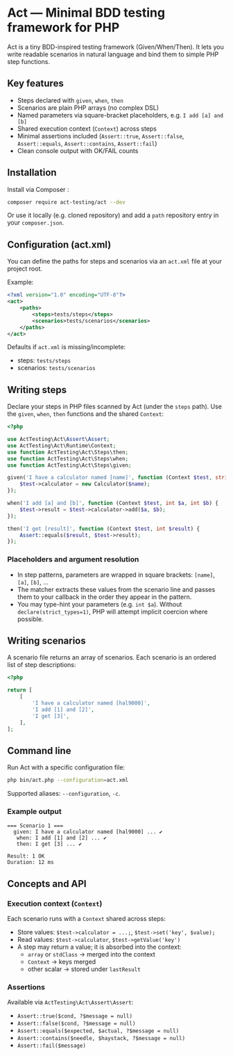 # Act — Minimal BDD testing framework for PHP

Act is a tiny BDD-inspired testing framework (Given/When/Then). It lets you write readable scenarios in natural language and bind them to simple PHP step functions.

## Key features

- Steps declared with `given`, `when`, `then`
- Scenarios are plain PHP arrays (no complex DSL)
- Named parameters via square-bracket placeholders, e.g. `I add [a] and [b]`
- Shared execution context (`Context`) across steps
- Minimal assertions included (`Assert::true`, `Assert::false`, `Assert::equals`, `Assert::contains`, `Assert::fail`)
- Clean console output with OK/FAIL counts

## Installation

Install via Composer :

```bash
composer require act-testing/act --dev
```

Or use it locally (e.g. cloned repository) and add a `path` repository entry in your `composer.json`.

## Configuration (act.xml)

You can define the paths for steps and scenarios via an `act.xml` file at your project root.

Example:

```xml
<?xml version="1.0" encoding="UTF-8"?>
<act>
    <paths>
        <steps>tests/steps</steps>
        <scenarios>tests/scenarios</scenarios>
    </paths>
</act>
```

Defaults if `act.xml` is missing/incomplete:

- steps: `tests/steps`
- scenarios: `tests/scenarios`

## Writing steps

Declare your steps in PHP files scanned by Act (under the `steps` path). Use the `given`, `when`, `then` functions and the shared `Context`:

```php
<?php

use ActTesting\Act\Assert\Assert;
use ActTesting\Act\Runtime\Context;
use function ActTesting\Act\Steps\then;
use function ActTesting\Act\Steps\when;
use function ActTesting\Act\Steps\given;

given('I have a calculator named [name]', function (Context $test, string $name) {
    $test->calculator = new Calculator($name);
});

when('I add [a] and [b]', function (Context $test, int $a, int $b) {
    $test->result = $test->calculator->add($a, $b);
});

then('I get [result]', function (Context $test, int $result) {
    Assert::equals($result, $test->result);
});
```

### Placeholders and argument resolution

- In step patterns, parameters are wrapped in square brackets: `[name]`, `[a]`, `[b]`, ...
- The matcher extracts these values from the scenario line and passes them to your callback in the order they appear in the pattern.
- You may type-hint your parameters (e.g. `int $a`). Without `declare(strict_types=1)`, PHP will attempt implicit coercion where possible.

## Writing scenarios

A scenario file returns an array of scenarios. Each scenario is an ordered list of step descriptions:

```php
<?php

return [
    [
        'I have a calculator named [hal9000]',
        'I add [1] and [2]',
        'I get [3]',
    ],
];
```

## Command line

Run Act with a specific configuration file:

```bash
php bin/act.php --configuration=act.xml
```

Supported aliases: `--configuration`, `-c`.

### Example output

```
=== Scenario 1 ===
  given: I have a calculator named [hal9000] ... ✔
   when: I add [1] and [2] ... ✔
   then: I get [3] ... ✔

Result: 1 OK
Duration: 12 ms
```

## Concepts and API

### Execution context (`Context`)

Each scenario runs with a `Context` shared across steps:

- Store values: `$test->calculator = ...;`, `$test->set('key', $value);`
- Read values: `$test->calculator`, `$test->getValue('key')`
- A step may return a value; it is absorbed into the context:
  - `array` or `stdClass` → merged into the context
  - `Context` → keys merged
  - other scalar → stored under `lastResult`

### Assertions

Available via `ActTesting\Act\Assert\Assert`:

- `Assert::true($cond, ?$message = null)`
- `Assert::false($cond, ?$message = null)`
- `Assert::equals($expected, $actual, ?$message = null)`
- `Assert::contains($needle, $haystack, ?$message = null)`
- `Assert::fail($message)`
